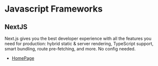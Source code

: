 # Javascript Frameworks


## NextJS

Next.js gives you the best developer experience with all the features you need for production: hybrid static & server rendering, TypeScript support, smart bundling, route pre-fetching, and more. No config needed.

* [HomePage](https://nextjs.org/)

